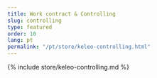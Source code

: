 ```yaml
---
title: Work contract & Controlling
slug: controlling
type: featured
order: 10
lang: pt
permalink: "/pt/store/keleo-controlling.html"
---
```


{% include store/keleo-controlling.md %}
 
